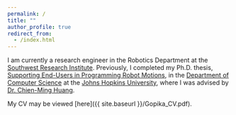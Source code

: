 ```yaml
---
permalink: /
title: ""
author_profile: true
redirect_from:
  - /index.html
---
```

I am currently a research engineer in the Robotics Department at the <a href="https://robotics.swri.org/">Southwest Research Institute</a>. Previously, I completed my Ph.D. thesis, <a href ="https://jscholarship.library.jhu.edu/handle/1774.2/69511">Supporting End-Users in Programming Robot Motions</a>, in the <a href ="https://www.cs.jhu.edu/">Department of Computer Science</a> at the <a href="https://www.jhu.edu/">Johns Hopkins University</a>, where I was advised by <a href ="https://www.cs.jhu.edu/~cmhuang/">Dr. Chien-Ming Huang</a>. 

My CV may be viewed  [here]({{ site.baseurl }}/Gopika_CV.pdf).

